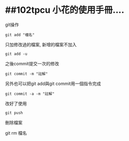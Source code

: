 ##102tpcu
小花的使用手冊....
=======
git操作

`git add "檔名"`

只加修改過的檔案, 新增的檔案不加入

`git add -u`

之後commit提交一次的修改

`git commit -m "註解"`

另外也可以把git add與git commit用一個指令完成

`git commit -a -m "註解"`

改好了使用

`git push`

刪除檔案

git rm 檔名
